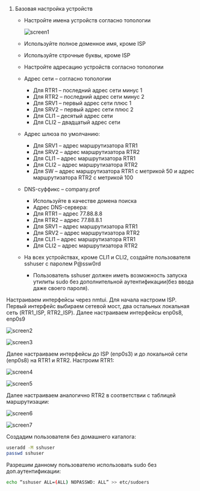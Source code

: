 1. Базовая настройка устройств

   - Настройте имена устройств согласно топологии
   
     ![screen1](https://github.com/zurabchiks/SPb-RCH2024/blob/main/RedOS/Pic/1.png)
   
   - Используйте полное доменное имя, кроме ISP
   - Используйте строчные буквы, кроме ISP
   - Настройте адресацию устройств согласно топологии
   - Адрес сети – согласно топологии
     - Для RTR1 – последний адрес сети минус 1
     - Для RTR2 – последний адрес сети минус 2
     - Для SRV1 – первый адрес сети плюс 1
     - Для SRV2 – первый адрес сети плюс 2
     - Для CLI1 – десятый адрес сети
     - Для CLI2 – двадцатый адрес сети

   - Адрес шлюза по умолчанию:
     - Для SRV1 – адрес маршрутизатора RTR1
     - Для SRV2 – адрес маршрутизатора RTR2
     - Для CLI1 – адрес маршрутизатора RTR1
     - Для CLI2 – адрес маршрутизатора RTR2
     - Для SW – адрес маршрутизатора RTR1 c метрикой 50 и адрес маршрутизатора RTR2 с метрикой 100

   - DNS-суффикс – company.prof
     - Используйте в качестве домена поиска
     - Адрес DNS-сервера:
     - Для RTR1 – адрес 77.88.8.8
     - Для RTR2 – адрес 77.88.8.1
     - Для SRV1 – адрес маршрутизатора RTR1
     - Для SRV2 – адрес маршрутизатора RTR2
     - Для CLI1 – адрес маршрутизатора RTR1
     - Для CLI2 – адрес маршрутизатора RTR2

   - На всех устройствах, кроме CLI1 и CLI2, создайте пользователя sshuser с паролем P@ssw0rd
     - Пользователь sshuser должен иметь возможность запуска утилиты sudo без дополнительной аутентификации(без ввода даже своего пароля).

Настраиваем интерфейсы через nmtui. Для начала настроим ISP. Первый интерфейс выбираем сетевой мост, два остальных локальная сеть (RTR1_ISP, RTR2_ISP).  Далее настраиваем интерфейсы enp0s8, enp0s9

 ![screen2](https://github.com/zurabchiks/SPb-RCH2024/blob/main/RedOS/Pic/2.png)

 ![screen3](https://github.com/zurabchiks/SPb-RCH2024/blob/main/RedOS/Pic/3.png)

Далее настраиваем интерфейсы до ISP (enp0s3) и до локальной сети (enp0s8) на RTR1 и RTR2. Настроим RTR1:

 ![screen4](https://github.com/zurabchiks/SPb-RCH2024/blob/main/RedOS/Pic/4.png)

 ![screen5](https://github.com/zurabchiks/SPb-RCH2024/blob/main/RedOS/Pic/5.png) 

Далее настраиваем аналогично RTR2 в соответствии с таблицей маршрутизации:

 ![screen6](https://github.com/zurabchiks/SPb-RCH2024/blob/main/RedOS/Pic/6.png)

 ![screen7](https://github.com/zurabchiks/SPb-RCH2024/blob/main/RedOS/Pic/7.png)

Создадим пользователя без домашнего каталога:

``` bash
useradd -M sshuser
passwd sshuser
```

Разрешим данному пользователю использовать sudo без доп.аутентификации:

``` bash
echo “sshuser ALL=(ALL) NOPASSWD: ALL” >> etc/sudoers
```